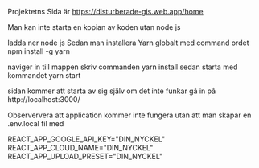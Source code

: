 Projektetns Sida är 
https://disturberade-gis.web.app/home

Man kan inte starta en kopian av koden utan node js

ladda ner node js 
Sedan man installera Yarn globalt med command ordet 
npm install -g yarn

naviger in till mappen 
skriv commanden yarn install
sedan starta med kommandet yarn start 

sidan kommer att starta av sig själv 
om det inte funkar gå in på
http://localhost:3000/

Observervera att application kommer inte fungera utan att man skapar en
.env.local fil 
med 

REACT_APP_GOOGLE_API_KEY="DIN_NYCKEL"
REACT_APP_CLOUD_NAME="DIN_NYCKEL"
REACT_APP_UPLOAD_PRESET="DIN_NYCKEL"

